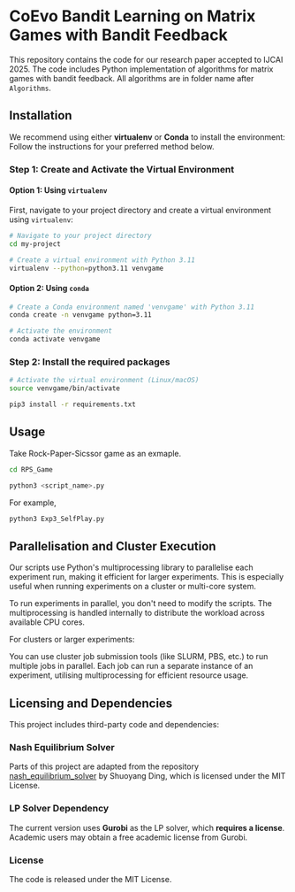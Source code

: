# CoEvo Bandit Learning on Matrix Games with Bandit Feedback

This repository contains the code for our research paper accepted to IJCAI 2025. 
The code includes Python implementation of algorithms for matrix games with bandit feedback.
All algorithms are in folder name after `Algorithms`.


## Installation

We recommend using either **virtualenv** or **Conda** to install the environment:
Follow the instructions for your preferred method below.

### Step 1: Create and Activate the Virtual Environment

#### Option 1: Using `virtualenv`

First, navigate to your project directory and create a virtual environment using `virtualenv`:

```bash
# Navigate to your project directory
cd my-project

# Create a virtual environment with Python 3.11
virtualenv --python=python3.11 venvgame

```

#### Option 2: Using `conda`

```bash
# Create a Conda environment named 'venvgame' with Python 3.11
conda create -n venvgame python=3.11

# Activate the environment
conda activate venvgame
```

### Step 2: Install the required packages


```bash
# Activate the virtual environment (Linux/macOS)
source venvgame/bin/activate

pip3 install -r requirements.txt

```

## Usage

Take Rock-Paper-Sicssor game as an exmaple.

```bash
cd RPS_Game

python3 <script_name>.py
```

For example, 
```bash
python3 Exp3_SelfPlay.py
```

## Parallelisation and Cluster Execution
Our scripts use Python's multiprocessing library to parallelise each experiment run, making it efficient for larger experiments. 
This is especially useful when running experiments on a cluster or multi-core system.

To run experiments in parallel, you don't need to modify the scripts. 
The multiprocessing is handled internally to distribute the workload across available CPU cores.

For clusters or larger experiments:

You can use cluster job submission tools (like SLURM, PBS, etc.) to run multiple jobs in parallel.
Each job can run a separate instance of an experiment, utilising multiprocessing for efficient resource usage.

## Licensing and Dependencies

This project includes third-party code and dependencies:

### Nash Equilibrium Solver

Parts of this project are adapted from the repository [nash_equilibrium_solver](https://github.com/shuoyang2000/nash_equilibrium_solver) by Shuoyang Ding, which is licensed under the MIT License.

### LP Solver Dependency

The current version uses **Gurobi** as the LP solver, which **requires a license**.  
Academic users may obtain a free academic license from Gurobi.  

### License
The code is released under the MIT License.  
